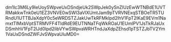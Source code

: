 dm1lc3M6Ly9leUoySWpveUxDSndjeUk2SWpJek0ySnZlUzEwWTNBdE1UVTRMakkwTnk0eU1EZ3VNVE0wSWl3aVlXUmtJam9pTVRVNExqSTBOeTR5TURndU1UTTBJaXdpY0c5eWRDSTZJakUwTkRFMklpd2lhV1FpT2lKaE9EVm1NamxtTlMxbVptSTRMVFF4TldRdE9EUTNNaTFqWkROaU1EUmlPV1JsTkRJaUxDSmhhV1FpT2lJd0lpd2libVYwSWpvaWRHTndJaXdpZEhsd1pTSTZJbTV2Ym1VaUxDSndZWFJvSWpvaUluMD0=
